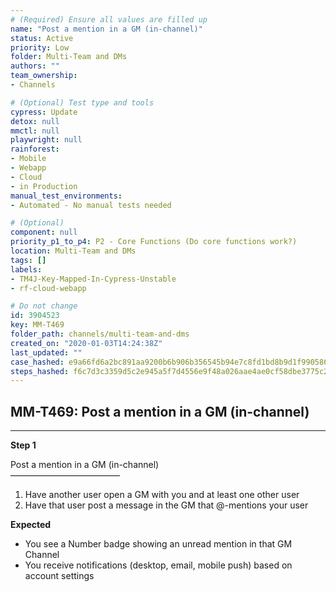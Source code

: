 ```yaml
---
# (Required) Ensure all values are filled up
name: "Post a mention in a GM (in-channel)"
status: Active
priority: Low
folder: Multi-Team and DMs
authors: ""
team_ownership: 
- Channels

# (Optional) Test type and tools
cypress: Update
detox: null
mmctl: null
playwright: null
rainforest: 
- Mobile
- Webapp
- Cloud
- in Production
manual_test_environments: 
- Automated - No manual tests needed

# (Optional)
component: null
priority_p1_to_p4: P2 - Core Functions (Do core functions work?)
location: Multi-Team and DMs
tags: []
labels: 
- TM4J-Key-Mapped-In-Cypress-Unstable
- rf-cloud-webapp

# Do not change
id: 3904523
key: MM-T469
folder_path: channels/multi-team-and-dms
created_on: "2020-01-03T14:24:38Z"
last_updated: ""
case_hashed: e9a66fd6a2bc891aa9200b6b906b356545b94e7c8fd1bd8b9d1f9905868e79a5ffa3c42ddf9f0cbdf91d6781783cf6ad
steps_hashed: f6c7d3c3359d5c2e945a5f7d4556e9f48a026aae4ae0cf58dbe3775c2d88abab4c6a2fd4518e266e1c9028f41ab9c4ae
---
```


## MM-T469: Post a mention in a GM (in-channel)

---

**Step 1**

Post a mention in a GM (in-channel)\
–––––––––––––––––––––––––

1. Have another user open a GM with you and at least one other user
2. Have that user post a message in the GM that @-mentions your user

**Expected**

- You see a Number badge showing an unread mention in that GM Channel
- You receive notifications (desktop, email, mobile push) based on account settings
